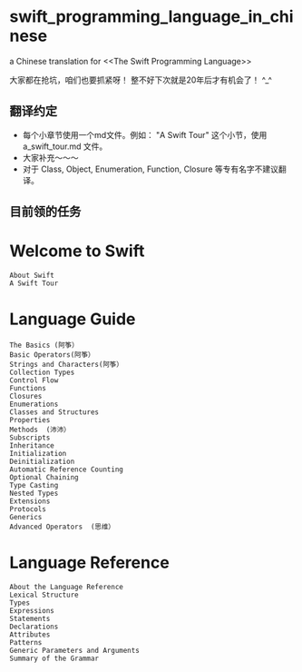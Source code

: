swift_programming_language_in_chinese
=====================================

a Chinese translation for &lt;&lt;The Swift Programming Language>>

大家都在抢坑，咱们也要抓紧呀！ 整不好下次就是20年后才有机会了！ ^_^

翻译约定
-------

- 每个小章节使用一个md文件。例如： "A Swift Tour" 这个小节，使用 a_swift_tour.md 文件。
- 大家补充～～～
- 对于 Class, Object, Enumeration, Function, Closure  等专有名字不建议翻译。

目前领的任务
-------
# Welcome to Swift #

    About Swift
    A Swift Tour

# Language Guide #

    The Basics (阿筝）
    Basic Operators(阿筝）
    Strings and Characters(阿筝）
    Collection Types
    Control Flow
    Functions
    Closures
    Enumerations
    Classes and Structures
    Properties
    Methods  (沛沛）
    Subscripts
    Inheritance
    Initialization
    Deinitialization
    Automatic Reference Counting
    Optional Chaining
    Type Casting
    Nested Types
    Extensions
    Protocols
    Generics
    Advanced Operators  (思维）

# Language Reference #

    About the Language Reference
    Lexical Structure
    Types
    Expressions
    Statements
    Declarations
    Attributes
    Patterns
    Generic Parameters and Arguments
    Summary of the Grammar
